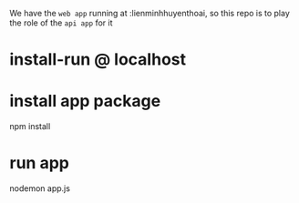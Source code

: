 We have the `web app` running at :lienminhhuyenthoai, so this repo is to play the role of the `api app` for it

# install-run @ localhost

# install app package

npm install

# run app

nodemon app.js
